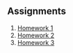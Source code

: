 ## Assignments

1. [Homework 1](./homework-1/)
2. [Homework 2](./homework-2/)
3. [Homework 3](./homework-3/)
